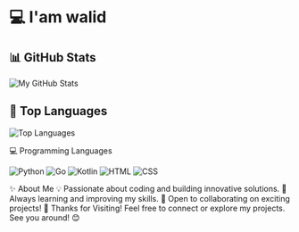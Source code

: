 # 💻 I'am walid

## 📊 GitHub Stats
![My GitHub Stats](https://github-readme-stats.vercel.app/api?username=walidteh&show_icons=true)

## 🚀 Top Languages
![Top Languages](https://github-readme-stats.vercel.app/api/top-langs/?username=walidteh&layout=compact)

💻 Programming Languages
<p> <img src="https://img.shields.io/badge/Python-3776AB?style=for-the-badge&logo=python&logoColor=white" alt="Python" /> <img src="https://img.shields.io/badge/Go-00ADD8?style=for-the-badge&logo=go&logoColor=white" alt="Go" /> <img src="https://img.shields.io/badge/Kotlin-0095D5?style=for-the-badge&logo=kotlin&logoColor=white" alt="Kotlin" /> <img src="https://img.shields.io/badge/HTML5-E34F26?style=for-the-badge&logo=html5&logoColor=white" alt="HTML" /> <img src="https://img.shields.io/badge/CSS3-1572B6?style=for-the-badge&logo=css3&logoColor=white" alt="CSS" /> </p>
✨ About Me
💡 Passionate about coding and building innovative solutions.
🌱 Always learning and improving my skills.
💬 Open to collaborating on exciting projects!
🌟 Thanks for Visiting!
Feel free to connect or explore my projects. See you around! 😊
